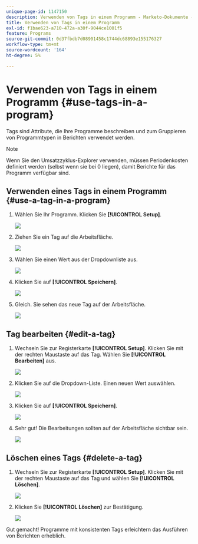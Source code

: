 ```yaml
---
unique-page-id: 1147150
description: Verwenden von Tags in einem Programm - Marketo-Dokumente - Produktdokumentation
title: Verwenden von Tags in einem Programm
exl-id: f1bae623-a710-472a-a30f-9044ce1001f5
feature: Programs
source-git-commit: 0d37fbdb7d08901458c1744dc68893e155176327
workflow-type: tm+mt
source-wordcount: '164'
ht-degree: 5%

---
```


# Verwenden von Tags in einem Programm {#use-tags-in-a-program}

Tags sind Attribute, die Ihre Programme beschreiben und zum Gruppieren von Programmtypen in Berichten verwendet werden.

>[!NOTE]
>
>Wenn Sie den Umsatzzyklus-Explorer verwenden, müssen Periodenkosten definiert werden (selbst wenn sie bei 0 liegen), damit Berichte für das Programm verfügbar sind.

## Verwenden eines Tags in einem Programm {#use-a-tag-in-a-program}

1. Wählen Sie Ihr Programm. Klicken Sie **[!UICONTROL Setup]**.

   ![](assets/use-tags-in-a-program-1.png)

1. Ziehen Sie ein Tag auf die Arbeitsfläche.

   ![](assets/use-tags-in-a-program-2.png)

1. Wählen Sie einen Wert aus der Dropdownliste aus.

   ![](assets/use-tags-in-a-program-3.png)

1. Klicken Sie auf **[!UICONTROL Speichern]**.

   ![](assets/use-tags-in-a-program-4.png)

1. Gleich. Sie sehen das neue Tag auf der Arbeitsfläche.

   ![](assets/use-tags-in-a-program-5.png)

## Tag bearbeiten {#edit-a-tag}

1. Wechseln Sie zur Registerkarte **[!UICONTROL Setup]**. Klicken Sie mit der rechten Maustaste auf das Tag. Wählen Sie **[!UICONTROL Bearbeiten]** aus.

   ![](assets/use-tags-in-a-program-6.png)

1. Klicken Sie auf die Dropdown-Liste. Einen neuen Wert auswählen.

   ![](assets/use-tags-in-a-program-7.png)

1. Klicken Sie auf **[!UICONTROL Speichern]**.

   ![](assets/use-tags-in-a-program-8.png)

1. Sehr gut! Die Bearbeitungen sollten auf der Arbeitsfläche sichtbar sein.

   ![](assets/use-tags-in-a-program-9.png)

## Löschen eines Tags  {#delete-a-tag}

1. Wechseln Sie zur Registerkarte **[!UICONTROL Setup]**. Klicken Sie mit der rechten Maustaste auf das Tag und wählen Sie **[!UICONTROL Löschen]**.

   ![](assets/use-tags-in-a-program-10.png)

1. Klicken Sie **[!UICONTROL Löschen]** zur Bestätigung.

   ![](assets/use-tags-in-a-program-11.png)

Gut gemacht! Programme mit konsistenten Tags erleichtern das Ausführen von Berichten erheblich.

